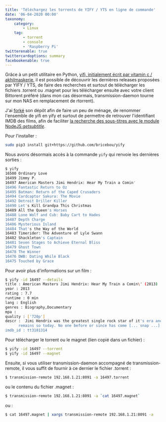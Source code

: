 ```yaml
---
title: 'Téléchargez les torrents de YIFY / YTS en ligne de commande'
date: '06-04-2020 00:00'
taxonomy:
    category:
        - Linux
    tag:
        - torrent
        - console
        - 'Raspberry Pi'
twitterenable: true
twittercardoptions: summary
facebookenable: true
---
```


Grâce à un petit utilitaire en Python, [yifi, initialement écrit par vitamin c / akhilmaskerie](https://github.com/akhilmaskeri/yifi), il est possible de découvrir les dernières releases proposées par YIFY / YTS, de faire des recherches et surtout de télécharger les fichiers .torrent ou .magnet pour les télécharger ensuite avec votre client Bittorent préféré (dans mon cas désormais, transmission-daemon tourne sur mon NAS en remplacement de rtorrent).

J'ai [forké](https://github.com/bricebou/yify) son dépôt afin de faire un peu de ménage, de renommer l'ensemble de yifi en yify et surtout de permettre de retrouver l'identifiant IMDB des films, afin de faciliter [la recherche des sous-titres avec le module NodeJS _getsubtitle_](/blog/telechargez-vos-sous-titres-en-ligne-de-commande#getsubtitle).

Pour l'installer&nbsp;:

```bash
sudo pip3 install git+https://github.com/bricebou/yify
```

Nous avons désormais accès à la commande `yify` qui renvoie les dernières sorties&nbsp;:

```bash
$ yify
16500 Ordinary Love
16499 Jimmy P.
16497 American Masters Jimi Hendrix: Hear My Train a Comin'
16496 Fantastic Return to Oz
16495 Batman: Return of the Caped Crusaders
16494 Cardcaptor Sakura: The Movie
16492 Detroit Driller Killer
16490 Let's Kill Grandpa This Christmas
16489 All the Queen's Horses
16488 Lone Wolf and Cub: Baby Cart to Hades
16487 Depth Charge
16486 Mysterious Island
16484 That's the Way of the World
16483 Timerider: The Adventure of Lyle Swann
16482 Shackleton's Captain
16481 Seven Stages to Achieve Eternal Bliss
16479 Ghost Town
16478 The Winner
16476 DWB: Dating While Black
16475 Touched by Grace
```

Pour avoir plus d'informations sur un film&nbsp;:

```bash
$ yify -id 16497 --details
title : American Masters Jimi Hendrix: Hear My Train a Comin\' (2013)
year : 2013
rating : 7.7
runtime : 0 min
lang : English
genres : Biography,Documentary
mpa : 
quality : ['720p']
descr :  Jimi Hendrix was the greatest single rock star of it's era and
      remains so today. No one before or since has come [... snap ...]
imdb_id : tt3181314
```

Pour télécharger le torrent ou le magnet (lien copié dans un fichier)&nbsp;:

```bash
$ yify -id 16497 --torrent
$ yify -id 16497 --magnet
```

Ensuite, si vous utiliser transmission-daemon accompagné de transmission-remote, il vous suffit de fournir à ce dernier le fichier .torrent&nbsp;:

```bash
$ transmission-remote 192.168.1.21:8091 -a 16497.torrent
```

ou le contenu du fichier .magnet&nbsp;:

```bash
$ transmission-remote 192.168.1.21:8091 -a `cat 16497.magnet`
```

ou&nbsp;:

```bash
$ cat 16497.magnet | xargs transmission-remote 192.168.1.21:8091 -a 
```